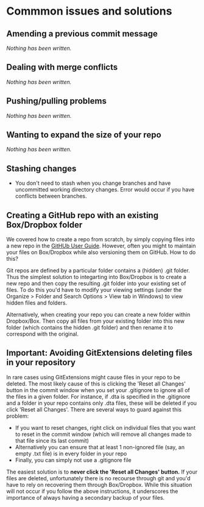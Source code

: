 Commmon issues and solutions
============================

Amending a previous commit message
----------------------------------

*Nothing has been written.*

Dealing with merge conflicts
----------------------------

*Nothing has been written.*

Pushing/pulling problems
------------------------

*Nothing has been written.*

Wanting to expand the size of your repo
---------------------------------------

*Nothing has been written.*

Stashing changes
----------------

- You don't need to stash when you change branches and have uncommitted working directory changes.
Error would occur if you have conflicts between branches.

Creating a GitHub repo with an existing Box/Dropbox folder
----------------------------------------------------------

We covered how to create a repo from scratch, by simply copying files into a new repo in
the [GitHUb User Guide](https://github.com/PovertyAction/github-training/blob/master/resources/GitHub%20User%20Guide.md).
However, often you might to maintain your files on Box/Dropbox while also versioning them on GitHub. How
to do this?

Git repos are defined by a particular folder contains a (hidden) .git folder. Thus the simplest solution
to integarting into Box/Dropbox is to create a new repo and then copy the resulting .git folder into
your existing set of files. To do this you'd have to modify your viewing settings (under the Organize > Folder
and Search Options > View tab in Windows) to view hidden files and folders.

Alternatively, when creating your repo you can create a new folder within Dropbox/Box. Then copy all files
from your existing folder into this new folder (which contains the hidden .git folder) and then rename it
to correspond with the original.

Important: Avoiding GitExtensions deleting files in your repository
-------------------------------------------------------------------

In rare cases using GitExtensions might cause files in your repo to be deleted. The most likely
cause of this is clicking the 'Reset all Changes' button in the commit window when you set your
.gitignore to ignore all of the files in a given folder. For instance, if .dta is specified
in the .gitignore and a folder in your repo contains only .dta files, these will be deleted
if you click 'Reset all Changes'. There are several ways to guard against this problem:

- If you want to reset changes, right click on individual files that you want to reset in the
commit window (which will remove all changes made to that file since its last commit)
- Alternatively you can ensure that at least 1 non-ignored file (say, an empty .txt file) is in
every folder in your repo
- Finally, you can simply not use a .gitignore file

The easiest solution is to **never click the 'Reset all Changes' button.** If your files are deleted,
unfortunately there is no recourse through git and you'd have to rely on recovering them through Box/Dropbox.
While this situation will not occur if you follow the above instructions, it underscores the importance
of always having a secondary backup of your files.
